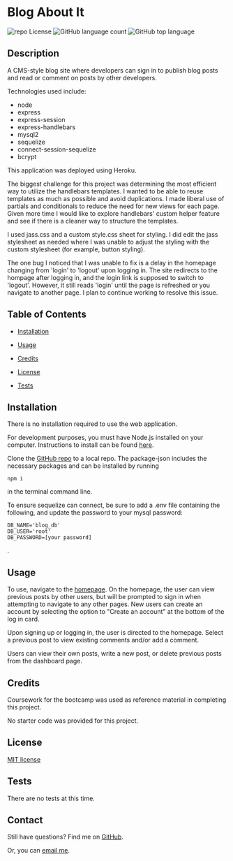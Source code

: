 # Blog About It
![repo License](https://img.shields.io/github/license/rbkeyes/team-profile-generator?color=green)
![GitHub language count](https://img.shields.io/github/languages/count/rbkeyes/team-profile-generator?color=purple)
![GitHub top language](https://img.shields.io/github/languages/top/rbkeyes/team-profile-generator)


## Description

A CMS-style blog site where developers can sign in to publish blog posts and read or comment on posts by other developers. 

Technologies used include: 
- node
- express
- express-session
- express-handlebars
- mysql2
- sequelize
- connect-session-sequelize
- bcrypt

This application was deployed using Heroku.

The biggest challenge for this project was determining the most efficient way to utilize the handlebars templates. I wanted to be able to reuse templates as much as possible and avoid duplications. I made liberal use of partials and conditionals to reduce the need for new views for each page. Given more time I would like to explore handlebars' custom helper feature and see if there is a cleaner way to structure the templates.

I used jass.css and a custom style.css sheet for styling. I did edit the jass stylesheet as needed where I was unable to adjust the styling with the custom stylesheet (for example, button styling).

The one bug I noticed that I was unable to fix is a delay in the homepage changing from 'login' to 'logout' upon logging in. The site redirects to the hompage after logging in, and the login link is supposed to switch to 'logout'. However, it still reads 'login' until the page is refreshed or you navigate to another page. I plan to continue working to resolve this issue.

## Table of Contents

- [Installation](#installation)

- [Usage](#usage)

- [Credits](#credits)

- [License](#license)

- [Tests](#tests)


## Installation

There is no installation required to use the web application.

For development purposes, you must have Node.js installed on your computer. Instructions to install can be found [here](https://nodejs.org/en/).

Clone the [GitHub repo](https://github.com/rbkeyes/blog-about-it) to a local repo. The package-json includes the necessary packages and can be installed by running 
```
npm i
```
in the terminal command line. 

To ensure sequelize can connect, be sure to add a .env file containing the following, and update the password to your mysql password:
```
DB_NAME='blog_db'
DB_USER='root'
DB_PASSWORD=[your password]
```
.

## Usage

To use, navigate to the [homepage](https://blog-about-it.herokuapp.com/). On the homepage, the user can view previous posts by other users, but will be prompted to sign in when attempting to navigate to any other pages. New users can create an account by selecting the option to "Create an account" at the bottom of the log in card. 

Upon signing up or logging in, the user is directed to the homepage. Select a previous post to view existing comments and/or add a comment.

Users can view their own posts, write a new post, or delete previous posts from the dashboard page. 


## Credits

Coursework for the bootcamp was used as reference material in completing this project.

No starter code was provided for this project.


## License

[MIT license](./LICENSE)


## Tests

There are no tests at this time.


## Contact

Still have questions? Find me on [GitHub](https://github.com/rbkeyes).

Or, you can [email me](mailto:rbkeyes@gmail.com).